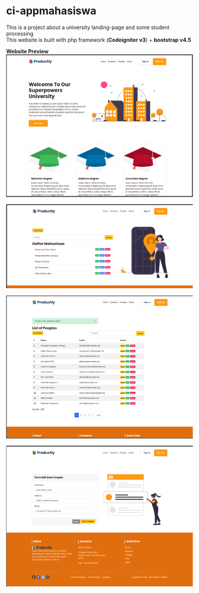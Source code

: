 # ci-appmahasiswa
This is a project about a university landing-page and some student processing <br>
This website is built with php framework (<b>Codeigniter v3</b>) + <b>bootstrap v4.5 <b><br>

Website Preview<br>
<img src="assets/img/ss-1.png"></img>
<br><br>
<img src="assets/img/ss-4.png"></img>
<br><br>
<img src="assets/img/ss-9.png"></img>
<br><br>
<img src="assets/img/ss-10.png"></img>

